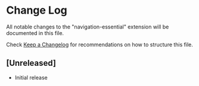 # Change Log

All notable changes to the "navigation-essential" extension will be documented in this file.

Check [Keep a Changelog](http://keepachangelog.com/) for recommendations on how to structure this file.

## [Unreleased]

- Initial release

